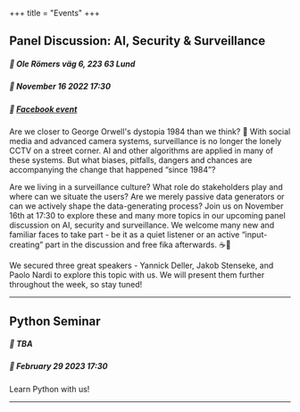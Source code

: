 +++
title = "Events"
+++

## Panel Discussion: AI, Security & Surveillance
##### :round_pushpin: **Ole Römers väg 6, 223 63 Lund**
##### :date: **November 16 2022 17:30**
##### :link: [Facebook event](https://fb.me/e/2LeSA3rPP)
Are we closer to George Orwell's dystopia 1984 than we think? 👀
With social media and advanced camera systems, surveillance is no longer the lonely CCTV on a street corner. AI and other algorithms are applied in many of these systems. But what biases, pitfalls, dangers and chances are accompanying the change that happened “since 1984”?  

Are we living in a surveillance culture? What role do stakeholders play and where can we situate the users? Are we merely passive data generators or can we actively shape the data-generating process? Join us on November 16th at 17:30 to explore these and many more topics in our upcoming panel discussion on AI, security and surveillance. We welcome many new and familiar faces to take part - be it as a quiet listener or an active “input-creating” part in the discussion and free fika afterwards. ☕️🍪  

We secured three great speakers - Yannick Deller, Jakob Stenseke, and Paolo Nardi to explore this topic with us. We will present them further throughout the week, so stay tuned!

---

## Python Seminar
##### :round_pushpin: **TBA**
##### :date: **February 29 2023 17:30**
Learn Python with us!

---
